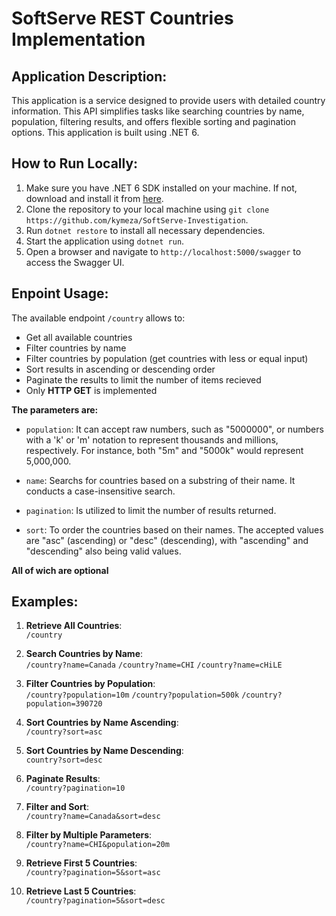 # SoftServe REST Countries Implementation

## Application Description:

This application is a service designed to provide users with detailed country information. This API simplifies tasks like searching countries by name, population, filtering results, and offers flexible sorting and pagination options. This application is built using .NET 6.

## How to Run Locally:

1. Make sure you have .NET 6 SDK installed on your machine. If not, download and install it from [here](https://dotnet.microsoft.com/download/dotnet/6.0).
2. Clone the repository to your local machine using `git clone https://github.com/kymeza/SoftServe-Investigation`.
3. Run `dotnet restore` to install all necessary dependencies.
4. Start the application using `dotnet run`.
5. Open a browser and navigate to `http://localhost:5000/swagger` to access the Swagger UI.

## Enpoint Usage:
The available endpoint `/country` allows to:
- Get all available countries
- Filter countries by name
- Filter countries by population (get countries with less or equal input)
- Sort results in ascending or descending order
- Paginate the results to limit the number of items recieved
- Only **HTTP GET** is implemented

**The parameters are:**
- `population`:
It can accept raw numbers, such as "5000000", or numbers with a 'k' or 'm' notation to represent thousands and millions, respectively. For instance, both "5m" and "5000k" would represent 5,000,000.

- `name`:
Searchs for countries based on a substring of their name. It conducts a case-insensitive search.

- `pagination`:
Is utilized to limit the number of results returned.

- `sort`:
To order the countries based on their names. The accepted values are "asc" (ascending) or "desc" (descending), with "ascending" and "descending" also being valid values.

**All of wich are optional**

## Examples:

01. **Retrieve All Countries**:  
   `/country`
   
02. **Search Countries by Name**:  
   `/country?name=Canada`
   `/country?name=CHI`
   `/country?name=cHiLE`

03. **Filter Countries by Population**:  
   `/country?population=10m`
   `/country?population=500k`
   `/country?population=390720`

04. **Sort Countries by Name Ascending**:  
   `/country?sort=asc`

05. **Sort Countries by Name Descending**:  
   `country?sort=desc`

06. **Paginate Results**:  
   `/country?pagination=10`

07. **Filter and Sort**:  
   `/country?name=Canada&sort=desc`

08. **Filter by Multiple Parameters**:  
   `/country?name=CHI&population=20m`

09. **Retrieve First 5 Countries**:  
    `/country?pagination=5&sort=asc`

10. **Retrieve Last 5 Countries**:  
   `/country?pagination=5&sort=desc`
